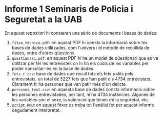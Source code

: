 # Informe 1 Seminaris de Policia i Seguretat a la UAB

En aquest repositori hi constaran una sèrie de documents i bases de dades:

1. `fitxa_tècnica.pdf`: en aquest PDF hi consta la informació sobre les bases de dades utilitzades, com l'univers i el mètode de recollida de dades, entre d'altres qüestions.
2. `qüestionari.pdf`: en aquest PDF hi ha un model de qüestionari que es va utilitzar per fer les entrevistes on hi ha els codis de les variables per poder consultar-les en la base de dades.
3. `fets_r.csv`: base de dades que recull tots els fets patits pels entrevistats, un total de 5227 fets que han patit els 4734 entrevistats. Clarament hi ha persones que van patir més d'un delicte.
4. `persones_text.csv`: en aquesta base de dades consta informació sobre les persones entrevistades, per tant, hi ha 4734 instàncies. Algunes de les variables són el sexe, la valoració que tenen de la seguretat, etc.
5. `script.RMD`: en aquest fitxer es troba tot l'anàlisi fet per aquest informe degudament interpretat.
